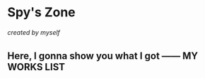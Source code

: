 Spy's Zone 
=======================
###### created by myself
Here, I gonna show you what I got —— MY WORKS LIST
--------------------------------------------------
